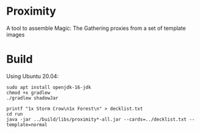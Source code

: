 # Proximity
A tool to assemble Magic: The Gathering proxies from a set of template images

# Build 

Using Ubuntu 20.04:

    sudo apt install openjdk-16-jdk
    chmod +x gradlew
    ./gradlew shadowJar
    
    printf "1x Storm Crow\n1x Forest\n" > decklist.txt
    cd run
    java -jar ../build/libs/proximity*-all.jar --cards=../decklist.txt --template=normal

